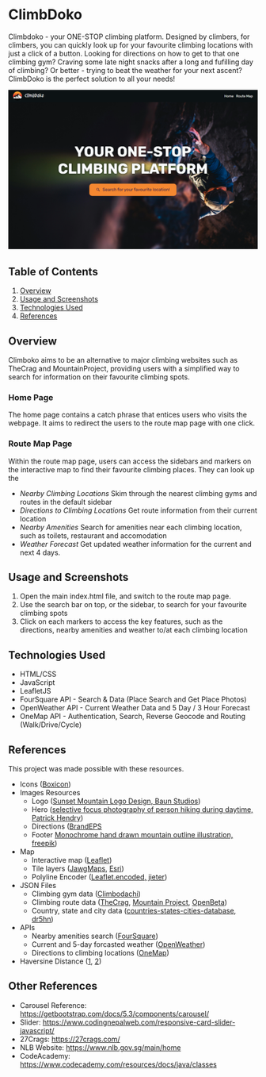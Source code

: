 # ClimbDoko
Climbdoko - your ONE-STOP climbing platform. Designed by climbers, for climbers, you can quickly look up for your favourite climbing locations with just a click of a button. Looking for directions on how to get to that one climbing gym? Craving some late night snacks after a long and fufilling day of climbing? Or better - trying to beat the weather for your next ascent? ClimbDoko is the perfect solution to all your needs!

![alt text](assets/readme/overview.png)

## Table of Contents
1. [Overview](#overview)
2. [Usage and Screenshots](#usage-and-screenshots)
3. [Technologies Used](#technologies-used)
4. [References](#references)


## Overview
Climboko aims to be an alternative to major climbing websites such as TheCrag and MountainProject, providing users with a simplified way to search for information on their favourite climbing spots. 

### Home Page
The home page contains a catch phrase that entices users who visits the webpage. It aims to redirect the users to the route map page with one click.

### Route Map Page
Within the route map page, users can access the sidebars and markers on the interactive map to find their favourite climbing places. They can look up the
* *Nearby Climbing Locations* Skim through the nearest climbing gyms and routes in the default sidebar
* *Directions to Climbing Locations* Get route information from their current location
* *Nearby Amenities* Search for amenities near each climbing location, such as toilets, restaurant and accomodation
* *Weather Forecast* Get updated weather information for the current and next 4 days.

## Usage and Screenshots
1. Open the main index.html file, and switch to the route map page.
2. Use the search bar on top, or the sidebar, to search for your favourite climbing spots
3. Click on each markers to access the key features, such as the directions, nearby amenities and weather to/at each climbing location

## Technologies Used
* HTML/CSS
* JavaScript
* LeafletJS
* FourSquare API - Search & Data (Place Search and Get Place Photos)
* OpenWeather API - Current Weather Data and 5 Day / 3 Hour Forecast
* OneMap API - Authentication, Search, Reverse Geocode and Routing (Walk/Drive/Cycle)

## References
This project was made possible with these resources.
* Icons ([Boxicon](https://boxicons.com/))
* Images Resources
  * Logo ([Sunset Mountain Logo Design, Baun Studios](https://dribbble.com/shots/14917636-Sunset-Mountain-Logo-Design))
  * Hero ([selective focus photography of person hiking during daytime, Patrick Hendry](https://unsplash.com/photos/selective-focus-photography-of-person-hiking-during-daytime-WrCvD2Cgb4c))
  * Directions ([BrandEPS](https://brandeps.com/)
  * Footer [Monochrome hand drawn mountain outline illustration, freepik](https://www.freepik.com/free-vector/monochrome-hand-drawn-mountain-outline-illustration_41155995.htm))
* Map
  * Interactive map ([Leaflet](https://leafletjs.com/))
  * Tile layers ([JawgMaps](https://www.jawg.io/en/), [Esri](https://leaflet-extras.github.io/leaflet-providers/preview/#filter=Esri.WorldImagery))
  * Polyline Encoder ([Leaflet.encoded, jieter](https://github.com/jieter/Leaflet.encoded/tree/master))
* JSON Files
  * Climbing gym data ([Climbodachi](https://climbodachi.com/climbing-gyms-directory/singapore/))
  * Climbing route data ([TheCrag](https://www.thecrag.com/en/home), [Mountain Project](https://www.mountainproject.com/), [OpenBeta](https://docs.openbeta.io/))
  * Country, state and city data ([countries-states-cities-database, dr5hn](https://github.com/dr5hn/countries-states-cities-database))
* APIs
  * Nearby amenities search ([FourSquare](https://foursquare.com/developers/home))
  * Current and 5-day forcasted weather ([OpenWeather](https://openweathermap.org/api))
  * Directions to climbing locations ([OneMap](https://www.onemap.gov.sg/apidocs/apidocs))
* Haversine Distance ([1](https://www.movable-type.co.uk/scripts/latlong.html), [2](https://stackoverflow.com/questions/26836146/how-to-sort-array-items-by-longitude-latitude-distance-in-javascripts))

## Other References 
* Carousel Reference: https://getbootstrap.com/docs/5.3/components/carousel/
* Slider: https://www.codingnepalweb.com/responsive-card-slider-javascript/
* 27Crags: https://27crags.com/
* NLB Website: https://www.nlb.gov.sg/main/home
* CodeAcademy: https://www.codecademy.com/resources/docs/java/classes